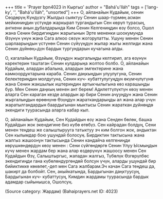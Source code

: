 +++
title = 'Prayer bpn4023 in Кыргыз'
author = "Bahá'u'lláh"
tags = ['lang-ky', '', "Bahá'u'lláh", "unsorted"]
+++
О, айланайын Кудайым, сенин Сөздөрүң Күндүзгү Жылдыз сыяктуу Сенин шаар-түрмөң асман мейкиниңдин үстүндө жаркырап тургандыгын Сен көрүп турасың, анткени анын дубалдарында Ким Сенин Келгениңдин өзү болсо, Ошол жана Сенин бирдигиңдин жарыгынын Эрте мененки шоокумунда Өзүнүн үнүн жана Сага алкоо сөзүн жогорулатты. Ушуну менен Сенин шарлаарыңдын үстүнөн Сенин сүйүүңдүн жыпар жыты желпиди жана Сенин дүйнөң+дүн бардык тургундарын кучагына алды.

О, кагалайын Кудайым, Өзүңдүн жыргалыңды келтирип, ага өзүнүн каректерин таштаган Сенин кулдарыңа жолтоо болбо. О, айланайын Кудайым, алардан абалына, алардын эмгектерине жана камкоордуктарына караба. Сенин даңкыңдын улуулугуна, Сенин белектериңдин молдугуна, Сенин күч- кубаттулугуңдун өкүмчүлүгүнө жана Сенин жакшылык иштериңдин артыкчылыгына көз карашыңды бур. Мен Сенин даңкың менен ант берем! Адилеттүлүктүн көзү менен аларга Сен караган кезде алардын ар бири Сенин ачууңдун жана Сенин жыргалыңдын өрөөнүнө Өзүңдүн жараткандарыңды ал жана алар үчүн жаратылгандардын баардыгынан мыктысы Сенин жараткан дүйнөңдө экендиги туурасында аларга кабар кыл.

О, айланайын Кудайым, Сен Кудайдын өзү жана Сенден бөлөк, башка Кудайдын жок экендигине биз күбө өтөбүз. Сен кайрадан болдуң, Сени менен теңдеш же салыштырууга татыктуу эч ким болгон жок, андыктан Сен кылымдар бою ушундай болосуң. Бирдиктин тактысына жана жалгыз жашоонун тактысында Сенин кандайча келгениңди көрүшкөндөрдүн көзү менен : Сени сүйгөндөргө Сенин Улуу Ысмыңдын күчү менен жардам бер жана алар өздөрүнүн жашоосу менен Сен Кудайдын Өзү, Салыштыргыс, жападан жалгыз, Түбөлүк Өзгөрүлбөс экендигиңди гана күбөлөндүргөндөй болсун үчүн, аларды ушундай бир бийиктикке көкөлөт,-деп мен Сага жалбарам.Эч качан Сага теңдеш да, шакирт да болбойт. Сен, акыйкатында, Бардыгынан даңктуусуң, Бардыгынан күч- кубаттусуң, Кимдин жардамы туурасында бардык адамдар сыйынышса, Ошолсуң.

(Source category: Жардам)
(Bahaiprayers.net ID: 4023)
